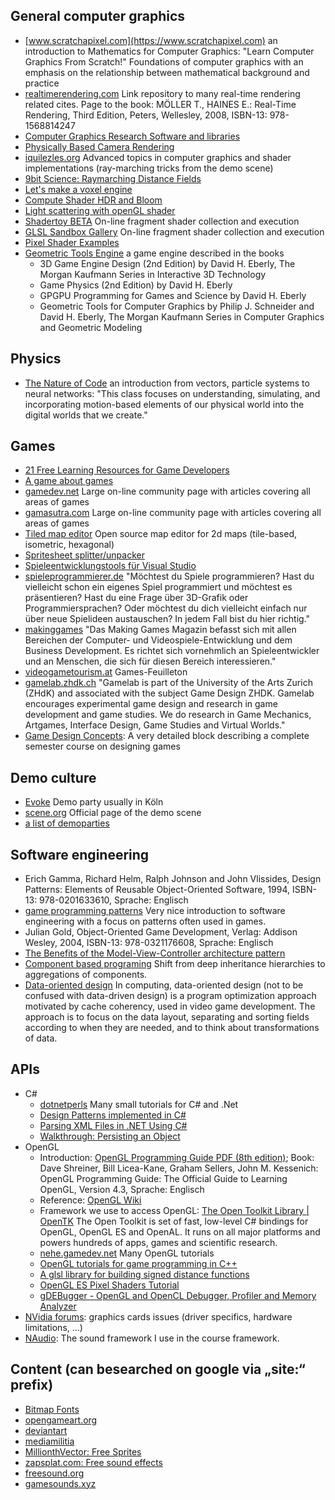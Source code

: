 ## General computer graphics
+ [www.scratchapixel.com](https://www.scratchapixel.com) an introduction to Mathematics for Computer Graphics: "Learn Computer Graphics From Scratch!" Foundations of computer graphics with an emphasis on the relationship between mathematical background and practice
+ [realtimerendering.com](http://www.realtimerendering.com/) Link repository to many real-time rendering related cites. Page to the book: MÖLLER T., HAINES E.: Real-Time Rendering, Third Edition, Peters, Wellesley, 2008, ISBN-13: 978-1568814247
+ [Computer Graphics Research Software and libraries](http://www.dgp.toronto.edu/~rms/links.html)
+ [Physically Based Camera Rendering](https://extremeistan.wordpress.com/2014/09/24/physically-based-camera-rendering)
+ [iquilezles.org](http://www.iquilezles.org/) Advanced topics in computer graphics and shader implementations (ray-marching tricks from the demo scene)
+ [9bit Science: Raymarching Distance Fields](http://9bitscience.blogspot.com/2013/07/raymarching-distance-fields_14.html)
+ [Let's make a voxel engine](https://sites.google.com/site/letsmakeavoxelengine/)
+ [Compute Shader HDR and Bloom](https://software.intel.com/en-us/articles/compute-shader-hdr-and-bloom)
+ [Light scattering with openGL shader](http://fabiensanglard.net/lightScattering/)
+ [Shadertoy BETA](http://www.shadertoy.com/) On-line fragment shader collection and execution
+ [GLSL Sandbox Gallery](http://glslsandbox.com/) On-line fragment shader collection and execution
+ [Pixel Shader Examples](http://pixelshaders.com/examples/)
+ [Geometric Tools Engine](https://www.geometrictools.com/index.html) a game engine described in the books 
	+ 3D Game Engine Design (2nd Edition) by David H. Eberly, The Morgan Kaufmann Series in Interactive 3D Technology 
	+ Game Physics (2nd Edition) by David H. Eberly 
	+ GPGPU Programming for Games and Science by David H. Eberly 
	+ Geometric Tools for Computer Graphics by Philip J. Schneider and David H. Eberly, The Morgan Kaufmann Series in Computer Graphics and Geometric Modeling 
	
	
## Physics
+ [The Nature of Code](https://natureofcode.com) an introduction from vectors, particle systems to neural networks: "This class focuses on understanding, simulating, and incorporating motion-based elements of our physical world into the digital worlds that we create."

## Games
+ [21 Free Learning Resources for Game Developers](http://www.gamecareerguide.com/features/1455/21_free_learning_resources_for_.php)
+ [A game about games](http://www.kongregate.com/de/games/pixelate/understanding-games-episode-1)
+ [gamedev.net](https://www.gamedev.net) Large on-line community page with articles covering all areas of games
+ [gamasutra.com](https://www.gamasutra.com) Large on-line community page with articles covering all areas of games
+ [Tiled map editor](http://www.mapeditor.org/) Open source map editor for 2d maps (tile-based, isometric, hexagonal)
+ [Spritesheet splitter/unpacker](https://github.com/ForkandBeard/Alferd-Spritesheet-Unpacker)
+ [Spieleentwicklungstools für Visual Studio](https://www.visualstudio.com/de/vs/game-development/)
+ [spieleprogrammierer.de](https://www.spieleprogrammierer.de/) "Möchtest du Spiele programmieren? Hast du vielleicht schon ein eigenes Spiel programmiert und möchtest es präsentieren? Hast du eine Frage über 3D-Grafik oder Programmiersprachen? Oder möchtest du dich vielleicht einfach nur über neue Spielideen austauschen? In jedem Fall bist du hier richtig."
+ [makinggames](http://www.makinggames.biz/) "Das Making Games Magazin befasst sich mit allen Bereichen der Computer- und Videospiele-Entwicklung und dem Business Development. Es richtet sich vornehmlich an Spieleentwickler und an Menschen, die sich für diesen Bereich interessieren."
+ [videogametourism.at](https://videogametourism.at) Games-Feuilleton
+ [gamelab.zhdk.ch](http://gamelab.zhdk.ch/) "Gamelab is part of the University of the Arts Zurich (ZHdK) and associated with the subject Game Design ZHDK. Gamelab encourages experimental game design and research in game development and game studies. We do research in Game Mechanics, Artgames, Interface Design, Game Studies and Virtual Worlds."
+ [Game Design Concepts](https://gamedesignconcepts.wordpress.com/): A very detailed block describing a complete semester course on designing games 

## Demo culture
+ [Evoke](https://www.evoke.eu) Demo party usually in Köln
+ [scene.org](http://www.scene.org/) Official page of the demo scene
+ [a list of demoparties](http://www.demoparty.net/)

## Software engineering
+ Erich Gamma, Richard Helm, Ralph Johnson and John Vlissides, Design Patterns: Elements of Reusable Object-Oriented Software, 1994, ISBN-13: 978-0201633610, Sprache: Englisch
+ [game programming patterns](http://gameprogrammingpatterns.com/contents.html) Very nice introduction to software engineering with a focus on patterns often used in games.
+ Julian Gold, Object-Oriented Game Development, Verlag: Addison Wesley, 2004, ISBN-13: 978-0321176608, Sprache: Englisch
+ [The Benefits of the Model-View-Controller architecture pattern](http://blog.iandavis.com/2008/12/what-are-the-benefits-of-mvc/)
+ [Component based programing](http://cowboyprogramming.com/2007/01/05/evolve-your-heirachy/) Shift from deep inheritance hierarchies to aggregations of components.
+ [Data-oriented design](http://www.dataorienteddesign.com/dodmain/dodmain.html) In computing, data-oriented design (not to be confused with data-driven design) is a program optimization approach motivated by cache coherency, used in video game development. The approach is to focus on the data layout, separating and sorting fields according to when they are needed, and to think about transformations of data.

## APIs
+ C#
	+ [dotnetperls](https://www.dotnetperls.com/) Many small tutorials for C# and .Net
	+ [Design Patterns implemented in C#](http://www.dofactory.com/net/design-patterns)
	+ [Parsing XML Files in .NET Using C#](http://www.drdobbs.com/windows/parsing-xml-files-in-net-using-c/184416669)
	+ [Walkthrough: Persisting an Object](https://msdn.microsoft.com/en-us/library/et91as27.aspx)
+ OpenGL
    + Introduction: [OpenGL Programming Guide PDF (8th edition)](https://www.ics.uci.edu/~gopi/CS211B/opengl_programming_guide_8th_edition.pdf); Book: Dave Shreiner, Bill Licea-Kane, Graham Sellers, John M. Kessenich: OpenGL Programming Guide: The Official Guide to Learning OpenGL, Version 4.3, Sprache: Englisch 
    + Reference: [OpenGL Wiki](https://www.opengl.org/wiki/Main_Page)
	+ Framework we use to access OpenGL: [The Open Toolkit Library | OpenTK](https://opentk.github.io/) The Open Toolkit is set of fast, low-level C# bindings for OpenGL, OpenGL ES and OpenAL. It runs on all major platforms and powers hundreds of apps, games and scientific research.
	+ [nehe.gamedev.net](http://nehe.gamedev.net/) Many OpenGL tutorials
	+ [OpenGL tutorials for game programming in C++](http://in2gpu.com/category/game-development/)
	+ [A glsl library for building signed distance functions](http://mercury.sexy/hg_sdf/)
    + [OpenGL ES Pixel Shaders Tutorial](http://www.raywenderlich.com/70208/opengl-es-pixel-shaders-tutorial)
    + [gDEBugger - OpenGL and OpenCL Debugger, Profiler and Memory Analyzer](http://www.gremedy.com/)
+ [NVidia forums](https://forums.geforce.com/index.php?act=idx): graphics cards issues (driver specifics, hardware limitations, ...)
+ [NAudio](https://naudio.codeplex.com/documentation): The sound framework I use in the course framework.

## Content (can besearched on google via „site:“ prefix)
+ [Bitmap Fonts](https://forum.thegamecreators.com/thread/74431)
+ [opengameart.org](http://opengameart.org/)
+ [deviantart](http://www.deviantart.com/)
+ [mediamilitia](http://mediamilitia.com/category/freebies/)
+ [MillionthVector: Free Sprites](http://millionthvector.blogspot.com/p/free-sprites.html)
+ [zapsplat.com: Free sound effects](http://www.zapsplat.com/)
+ [freesound.org](http://freesound.org/)
+ [gamesounds.xyz](https://gamesounds.xyz/)